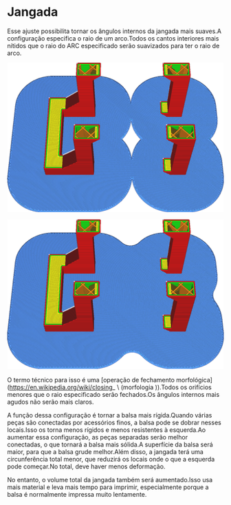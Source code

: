 Jangada
====
Esse ajuste possibilita tornar os ângulos internos da jangada mais suaves.A configuração especifica o raio de um arco.Todos os cantos interiores mais nítidos que o raio do ARC especificado serão suavizados para ter o raio de arco.

![Sem suavização](../../../articles/images/raft_smoothing_0mm.png)

![Raio de 5 mm](../../../articles/images/raft_smoothing_5mm.png)

O termo técnico para isso é uma [operação de fechamento morfológica](https://en.wikipedia.org/wiki/closing_ \ (morfologia \)).Todos os orifícios menores que o raio especificado serão fechados.Os ângulos internos mais agudos não serão mais claros.

A função dessa configuração é tornar a balsa mais rígida.Quando várias peças são conectadas por acessórios finos, a balsa pode se dobrar nesses locais.Isso os torna menos rígidos e menos resistentes à esquerda.Ao aumentar essa configuração, as peças separadas serão melhor conectadas, o que tornará a balsa mais sólida.A superfície da balsa será maior, para que a balsa grude melhor.Além disso, a jangada terá uma circunferência total menor, que reduzirá os locais onde o que a esquerda pode começar.No total, deve haver menos deformação.

No entanto, o volume total da jangada também será aumentado.Isso usa mais material e leva mais tempo para imprimir, especialmente porque a balsa é normalmente impressa muito lentamente.